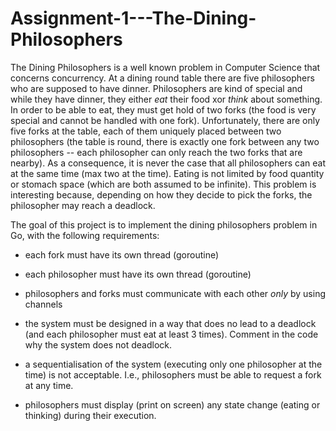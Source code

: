 # Assignment-1---The-Dining-Philosophers

The Dining Philosophers is a well known problem in Computer Science that concerns concurrency. At a dining round table there are five philosophers who are supposed to have dinner. Philosophers are kind of special and while they have dinner, they either *eat* their food xor *think* about something. In order to be able to eat, they must get hold of two forks (the food is very special and cannot be handled with one fork). Unfortunately, there are only five forks at the table, each of them uniquely placed between two philosophers (the table is round, there is exactly one fork between any two philosophers -- each philosopher can only reach the two forks that are nearby). As a consequence, it is never the case that all philosophers can eat at the same time (max two at the time).  Eating is not limited by food quantity or stomach space (which are both assumed to be infinite). This problem is interesting because, depending on how they decide to pick the forks, the philosopher may reach a deadlock.

The goal of this project is to implement the dining philosophers problem in Go, with the following requirements:

- each fork must have its own thread (goroutine)

- each philosopher must have its own thread (goroutine)

- philosophers and forks must communicate with each other *only* by  using channels

- the system must be designed in a way that does no lead to a deadlock  (and each philosopher must eat at least 3 times).  Comment in the code why the system does not deadlock.

- a sequentialisation of the system (executing only one philosopher at  the time) is not acceptable. I.e., philosophers must be able to  request a fork at any time.

- philosophers must display (print on screen) any state change (eating  or thinking) during their execution.

